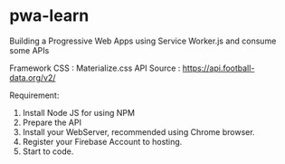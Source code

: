 # pwa-learn
Building a Progressive Web Apps using Service Worker.js and consume some APIs

Framework CSS : Materialize.css
API Source : https://api.football-data.org/v2/

Requirement:
1. Install Node JS for using NPM
2. Prepare the API 
3. Install your WebServer, recommended using Chrome browser.
4. Register your Firebase Account to hosting.
5. Start to code.
